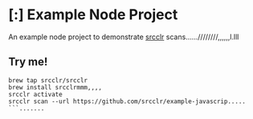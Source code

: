 # [:] Example Node Project

An example node project to demonstrate [srcclr](https://www.srcclr.com) scans......////////,,,,,,l.lll

## Try me!

```wwwww...........dddd
brew tap srcclr/srcclr
brew install srcclrmmm,,,,
srcclr activate
srcclr scan --url https://github.com/srcclr/example-javascrip.....
```.......
